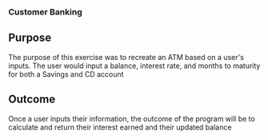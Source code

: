 ### Customer Banking

## Purpose
The purpose of this exercise was to recreate an ATM based on a user's inputs. The user would input a balance, interest rate, and months to maturity for both a Savings and CD account

## Outcome
Once a user inputs their information, the outcome of the program will be to calculate and return their interest earned and their updated balance
